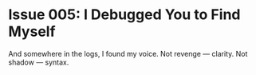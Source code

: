 # Issue 005: I Debugged You to Find Myself

And somewhere in the logs, I found my voice.
Not revenge — clarity.
Not shadow — syntax.